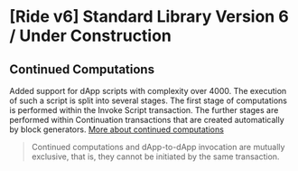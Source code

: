 # [Ride v6] Standard Library Version 6 / Under Construction

## Continued Computations

Added support for dApp scripts with complexity over 4000. The execution of such a script is split into several stages. The first stage of computations is performed within the Invoke Script transaction. The further stages are performed within Continuation transactions that are created automatically by block generators. [More about continued computations](/en/ride/advanced/continuation)

> Continued computations and dApp-to-dApp invocation are mutually exclusive, that is, they cannot be initiated by the same transaction.

